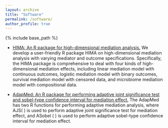 ```yaml
---
layout: archive
title: "Software"
permalink: /software/
author_profile: true
---
```


{% include base_path %}



* <a href="https://CRAN.R-project.org/package=HIMA">HIMA: An R package for high-dimensional mediation analysis.</a>  We develop a user-friendly R package  HIMA on high-dimensional mediation analysis with varying mediator and outcome specifications. Specifically, the HIMA package is comprehensive to deal with four kinds of high-dimensional mediation effects, including linear mediation model with continuous outcomes, logistic mediation model with binary outcomes, survival mediation model with censored data, and microbiome mediation model with compositional data. 

* <a href="https://github.com/zhxmath/AdapMed">AdapMed: An R package for performing adaptive joint significance test and sobel-type confidence interval for mediation effect.</a>  The AdapMed has two R functions for performing adaptive mediation analysis, where AJS( ) is used to perform adaptive joint significance test for mediation effect, and ASobel ( ) is used to perform adaptive sobel-type confidence interval for mediation effect. 
